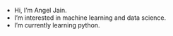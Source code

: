 - Hi, I’m Angel Jain.
- I’m interested in machine learning and data science.
- I’m currently learning python. 

<!---
angeljain0410/angeljain0410 is a ✨ special ✨ repository because its `README.md` (this file) appears on your GitHub profile.
You can click the Preview link to take a look at your changes.
--->
